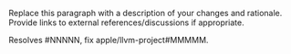 
Replace this paragraph with a description of your changes and rationale. Provide links to external references/discussions if appropriate.

Resolves #NNNNN, fix apple/llvm-project#MMMMM.
